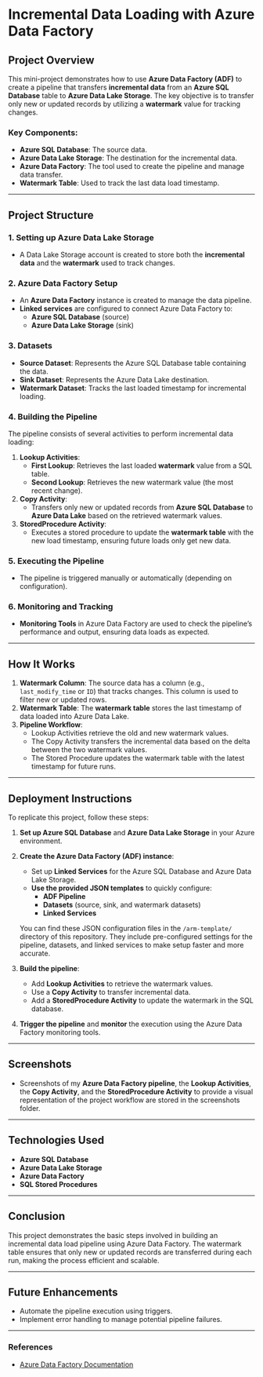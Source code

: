 # Incremental Data Loading with Azure Data Factory

## Project Overview

This mini-project demonstrates how to use **Azure Data Factory (ADF)** to create a pipeline that transfers **incremental data** from an **Azure SQL Database** table to **Azure Data Lake Storage**. The key objective is to transfer only new or updated records by utilizing a **watermark** value for tracking changes.

### Key Components:

- **Azure SQL Database**: The source data.
- **Azure Data Lake Storage**: The destination for the incremental data.
- **Azure Data Factory**: The tool used to create the pipeline and manage data transfer.
- **Watermark Table**: Used to track the last data load timestamp.

---

## Project Structure

### 1. Setting up Azure Data Lake Storage

- A Data Lake Storage account is created to store both the **incremental data** and the **watermark** used to track changes.

### 2. Azure Data Factory Setup

- An **Azure Data Factory** instance is created to manage the data pipeline.
- **Linked services** are configured to connect Azure Data Factory to:
    - **Azure SQL Database** (source)
    - **Azure Data Lake Storage** (sink)

### 3. Datasets

- **Source Dataset**: Represents the Azure SQL Database table containing the data.
- **Sink Dataset**: Represents the Azure Data Lake destination.
- **Watermark Dataset**: Tracks the last loaded timestamp for incremental loading.

### 4. Building the Pipeline

The pipeline consists of several activities to perform incremental data loading:

1. **Lookup Activities**:
    - **First Lookup**: Retrieves the last loaded **watermark** value from a SQL table.
    - **Second Lookup**: Retrieves the new watermark value (the most recent change).
2. **Copy Activity**:
    - Transfers only new or updated records from **Azure SQL Database** to **Azure Data Lake** based on the retrieved watermark values.
3. **StoredProcedure Activity**:
    - Executes a stored procedure to update the **watermark table** with the new load timestamp, ensuring future loads only get new data.

### 5. Executing the Pipeline

- The pipeline is triggered manually or automatically (depending on configuration).

### 6. Monitoring and Tracking

- **Monitoring Tools** in Azure Data Factory are used to check the pipeline’s performance and output, ensuring data loads as expected.

---

## How It Works

1. **Watermark Column**: The source data has a column (e.g., `last_modify_time` or `ID`) that tracks changes. This column is used to filter new or updated rows.
2. **Watermark Table**: The **watermark table** stores the last timestamp of data loaded into Azure Data Lake.
3. **Pipeline Workflow**:
    - Lookup Activities retrieve the old and new watermark values.
    - The Copy Activity transfers the incremental data based on the delta between the two watermark values.
    - The Stored Procedure updates the watermark table with the latest timestamp for future runs.

---

## Deployment Instructions

To replicate this project, follow these steps:

1. **Set up Azure SQL Database** and **Azure Data Lake Storage** in your Azure environment.
   
2. **Create the Azure Data Factory (ADF) instance**:
    - Set up **Linked Services** for the Azure SQL Database and Azure Data Lake Storage.
    - **Use the provided JSON templates** to quickly configure:
      - **ADF Pipeline**
      - **Datasets** (source, sink, and watermark datasets)
      - **Linked Services**

   You can find these JSON configuration files in the `/arm-template/` directory of this repository. They include pre-configured settings for the pipeline, datasets, and linked services to make setup faster and more accurate.

3. **Build the pipeline**:
    - Add **Lookup Activities** to retrieve the watermark values.
    - Use a **Copy Activity** to transfer incremental data.
    - Add a **StoredProcedure Activity** to update the watermark in the SQL database.

4. **Trigger the pipeline** and **monitor** the execution using the Azure Data Factory monitoring tools.

---

## Screenshots

- Screenshots of my **Azure Data Factory pipeline**, the **Lookup Activities**, the **Copy Activity**, and the **StoredProcedure Activity** to provide a visual representation of the project workflow are stored in the screenshots folder.

---

## Technologies Used

- **Azure SQL Database**
- **Azure Data Lake Storage**
- **Azure Data Factory**
- **SQL Stored Procedures**

---

## Conclusion

This project demonstrates the basic steps involved in building an incremental data load pipeline using Azure Data Factory. The watermark table ensures that only new or updated records are transferred during each run, making the process efficient and scalable.

---

## Future Enhancements

- Automate the pipeline execution using triggers.
- Implement error handling to manage potential pipeline failures.

---

### References

- [Azure Data Factory Documentation](https://docs.microsoft.com/en-us/azure/data-factory/)
